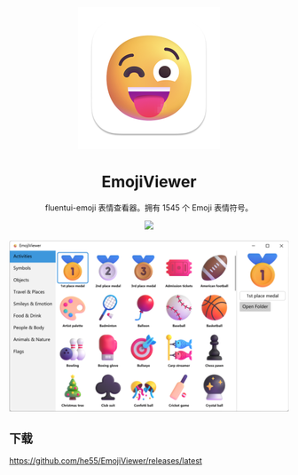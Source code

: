 <div align="center">
  <br />

  <img src="icon.png" width="256">
  <h1>EmojiViewer</h1>
  <p>
    fluentui-emoji 表情查看器。拥有 1545 个 Emoji 表情符号。
  </p>
  
  <a href="https://github.com/he55/EmojiViewer/releases/latest">
    <img src="https://img.shields.io/github/release/he55/EmojiViewer.svg?style=flat-square">
  </a>
  <br />
  <br />

  <img src="screenshot.png" width="915">
  <br />
  
</div>

## 下载
https://github.com/he55/EmojiViewer/releases/latest
